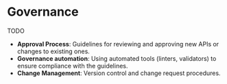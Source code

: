 # Governance

TODO

- **Approval Process**: Guidelines for reviewing and approving new APIs or changes to existing ones.
- **Governance automation**: Using automated tools (linters, validators) to ensure compliance with the guidelines.
- **Change Management**: Version control and change request procedures.